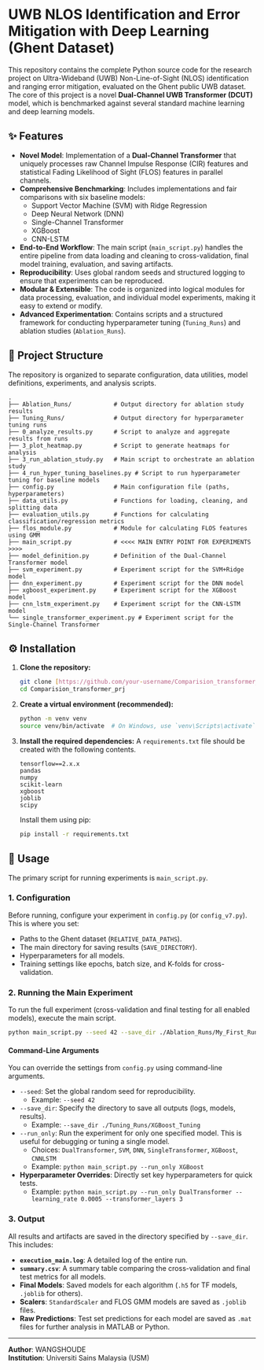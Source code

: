 # UWB NLOS Identification and Error Mitigation with Deep Learning (Ghent Dataset)

This repository contains the complete Python source code for the research project on Ultra-Wideband (UWB) Non-Line-of-Sight (NLOS) identification and ranging error mitigation, evaluated on the Ghent public UWB dataset. The core of this project is a novel **Dual-Channel UWB Transformer (DCUT)** model, which is benchmarked against several standard machine learning and deep learning models.

## ✨ Features

* **Novel Model**: Implementation of a **Dual-Channel Transformer** that uniquely processes raw Channel Impulse Response (CIR) features and statistical Fading Likelihood of Sight (FLOS) features in parallel channels.
* **Comprehensive Benchmarking**: Includes implementations and fair comparisons with six baseline models:
    * Support Vector Machine (SVM) with Ridge Regression
    * Deep Neural Network (DNN)
    * Single-Channel Transformer
    * XGBoost
    * CNN-LSTM
* **End-to-End Workflow**: The main script (`main_script.py`) handles the entire pipeline from data loading and cleaning to cross-validation, final model training, evaluation, and saving artifacts.
* **Reproducibility**: Uses global random seeds and structured logging to ensure that experiments can be reproduced.
* **Modular & Extensible**: The code is organized into logical modules for data processing, evaluation, and individual model experiments, making it easy to extend or modify.
* **Advanced Experimentation**: Contains scripts and a structured framework for conducting hyperparameter tuning (`Tuning_Runs`) and ablation studies (`Ablation_Runs`).

## 📁 Project Structure

The repository is organized to separate configuration, data utilities, model definitions, experiments, and analysis scripts.

```
.
├── Ablation_Runs/            # Output directory for ablation study results
├── Tuning_Runs/              # Output directory for hyperparameter tuning runs
├── 0_analyze_results.py      # Script to analyze and aggregate results from runs
├── 3_plot_heatmap.py         # Script to generate heatmaps for analysis
├── 3_run_ablation_study.py   # Main script to orchestrate an ablation study
├── 4_run_hyper_tuning_baselines.py # Script to run hyperparameter tuning for baseline models
├── config.py                 # Main configuration file (paths, hyperparameters)
├── data_utils.py             # Functions for loading, cleaning, and splitting data
├── evaluation_utils.py       # Functions for calculating classification/regression metrics
├── flos_module.py            # Module for calculating FLOS features using GMM
├── main_script.py            # <<<< MAIN ENTRY POINT FOR EXPERIMENTS >>>>
├── model_definition.py       # Definition of the Dual-Channel Transformer model
├── svm_experiment.py         # Experiment script for the SVM+Ridge model
├── dnn_experiment.py         # Experiment script for the DNN model
├── xgboost_experiment.py     # Experiment script for the XGBoost model
├── cnn_lstm_experiment.py    # Experiment script for the CNN-LSTM model
└── single_transformer_experiment.py # Experiment script for the Single-Channel Transformer
```

## ⚙️ Installation

1.  **Clone the repository:**
    ```bash
    git clone [https://github.com/your-username/Comparision_transformer_prj.git](https://github.com/your-username/Comparision_transformer_prj.git)
    cd Comparision_transformer_prj
    ```

2.  **Create a virtual environment (recommended):**
    ```bash
    python -m venv venv
    source venv/bin/activate  # On Windows, use `venv\Scripts\activate`
    ```

3.  **Install the required dependencies:**
    A `requirements.txt` file should be created with the following contents.
    ```
    tensorflow==2.x.x
    pandas
    numpy
    scikit-learn
    xgboost
    joblib
    scipy
    ```
    Install them using pip:
    ```bash
    pip install -r requirements.txt
    ```

## 🚀 Usage

The primary script for running experiments is `main_script.py`.

### 1. Configuration

Before running, configure your experiment in `config.py` (or `config_v7.py`). This is where you set:
* Paths to the Ghent dataset (`RELATIVE_DATA_PATHS`).
* The main directory for saving results (`SAVE_DIRECTORY`).
* Hyperparameters for all models.
* Training settings like epochs, batch size, and K-folds for cross-validation.

### 2. Running the Main Experiment

To run the full experiment (cross-validation and final testing for all enabled models), execute the main script.

```bash
python main_script.py --seed 42 --save_dir ./Ablation_Runs/My_First_Run
```

#### Command-Line Arguments

You can override the settings from `config.py` using command-line arguments.

* `--seed`: Set the global random seed for reproducibility.
    * Example: `--seed 42`
* `--save_dir`: Specify the directory to save all outputs (logs, models, results).
    * Example: `--save_dir ./Tuning_Runs/XGBoost_Tuning`
* `--run_only`: Run the experiment for only one specified model. This is useful for debugging or tuning a single model.
    * Choices: `DualTransformer`, `SVM`, `DNN`, `SingleTransformer`, `XGBoost`, `CNNLSTM`
    * Example: `python main_script.py --run_only XGBoost`
* **Hyperparameter Overrides**: Directly set key hyperparameters for quick tests.
    * Example: `python main_script.py --run_only DualTransformer --learning_rate 0.0005 --transformer_layers 3`

### 3. Output

All results and artifacts are saved in the directory specified by `--save_dir`. This includes:
* **`execution_main.log`**: A detailed log of the entire run.
* **`summary.csv`**: A summary table comparing the cross-validation and final test metrics for all models.
* **Final Models**: Saved models for each algorithm (`.h5` for TF models, `.joblib` for others).
* **Scalers**: `StandardScaler` and FLOS GMM models are saved as `.joblib` files.
* **Raw Predictions**: Test set predictions for each model are saved as `.mat` files for further analysis in MATLAB or Python.

---
**Author**: WANGSHOUDE  
**Institution**: Universiti Sains Malaysia (USM)
